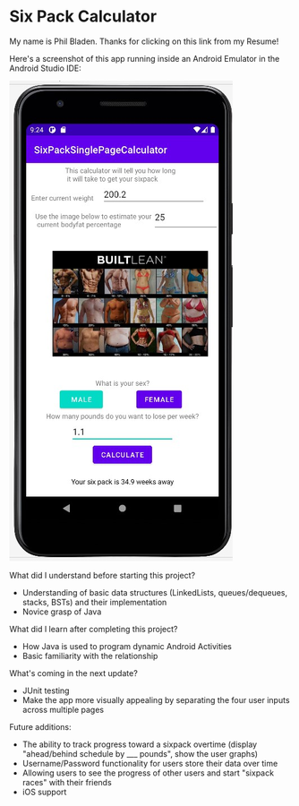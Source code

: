 # Six Pack Calculator

My name is Phil Bladen. Thanks for clicking on this link from my Resume!

Here's a screenshot of this app running inside an Android Emulator in the Android Studio IDE:

![alt text](/sample-screenshot.jpg?raw=true)


What did I understand before starting this project?
* Understanding of basic data structures (LinkedLists, queues/dequeues, stacks, BSTs) and their implementation
* Novice grasp of Java

What did I learn after completing this project?
* How Java is used to program dynamic Android Activities
* Basic familiarity with the relationship

What's coming in the next update?
* JUnit testing
* Make the app more visually appealing by separating the four user inputs across multiple pages

Future additions:
* The ability to track progress toward a sixpack overtime (display "ahead/behind schedule by ___ pounds", show the user graphs)
* Username/Password functionality for users store their data over time
* Allowing users to see the progress of other users and start "sixpack races" with their friends
* iOS support
